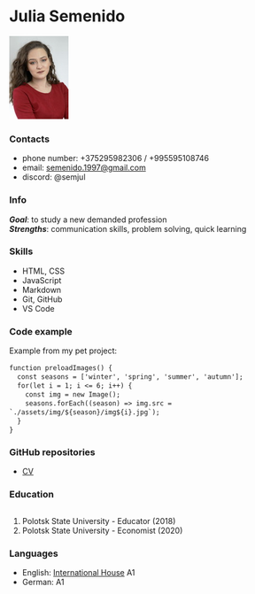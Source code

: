 # Julia Semenido

![Profile photo](photo.jpeg)

### Contacts

* phone number: +375295982306 / +995595108746
* email: semenido.1997@gmail.com
* discord: @semjul

### Info

***Goal***: to study a new demanded profession  
***Strengths***: communication skills, problem solving, quick learning

### Skills

* HTML, CSS
* JavaScript
* Markdown
* Git, GitHub
* VS Code

### Code example

Example from my pet project:
```
function preloadImages() {
  const seasons = ['winter', 'spring', 'summer', 'autumn'];
  for(let i = 1; i <= 6; i++) {
    const img = new Image();
    seasons.forEach((season) => img.src = `./assets/img/${season}/img${i}.jpg`);
  }
}
```

### GitHub repositories

* [CV](https://github.com/Juliasemenido/rsschool-cv)

### Education
##
1. Polotsk State University - Educator (2018)
2. Polotsk State University - Economist (2020)


### Languages

* English: [International House](https://www.ih.by/) A1
* German: A1